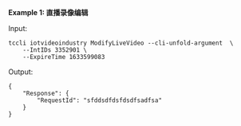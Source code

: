 **Example 1: 直播录像编辑**



Input: 

```
tccli iotvideoindustry ModifyLiveVideo --cli-unfold-argument  \
    --IntIDs 3352901 \
    --ExpireTime 1633599083
```

Output: 
```
{
    "Response": {
        "RequestId": "sfddsdfdsfdsdfsadfsa"
    }
}
```


